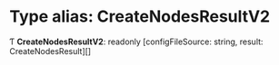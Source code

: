# Type alias: CreateNodesResultV2

Ƭ **CreateNodesResultV2**: readonly [configFileSource: string, result: CreateNodesResult][]
